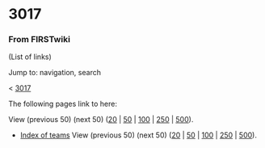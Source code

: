 # 3017

### From FIRSTwiki

(List of links)

Jump to: navigation, search

&lt; [3017](/index.php?title=3017&redirect=no "3017" )  

The following pages link to here:

View (previous 50) (next 50)
([20](/index.php?title=Special:Whatlinkshere/3017&limit=20&from=0
"Special:Whatlinkshere/3017" ) |
[50](/index.php?title=Special:Whatlinkshere/3017&limit=50&from=0
"Special:Whatlinkshere/3017" ) |
[100](/index.php?title=Special:Whatlinkshere/3017&limit=100&from=0
"Special:Whatlinkshere/3017" ) |
[250](/index.php?title=Special:Whatlinkshere/3017&limit=250&from=0
"Special:Whatlinkshere/3017" ) |
[500](/index.php?title=Special:Whatlinkshere/3017&limit=500&from=0
"Special:Whatlinkshere/3017" )).

  * [Index of teams](/index.php/Index_of_teams "Index of teams" )
View (previous 50) (next 50)
([20](/index.php?title=Special:Whatlinkshere/3017&limit=20&from=0
"Special:Whatlinkshere/3017" ) |
[50](/index.php?title=Special:Whatlinkshere/3017&limit=50&from=0
"Special:Whatlinkshere/3017" ) |
[100](/index.php?title=Special:Whatlinkshere/3017&limit=100&from=0
"Special:Whatlinkshere/3017" ) |
[250](/index.php?title=Special:Whatlinkshere/3017&limit=250&from=0
"Special:Whatlinkshere/3017" ) |
[500](/index.php?title=Special:Whatlinkshere/3017&limit=500&from=0
"Special:Whatlinkshere/3017" )).

